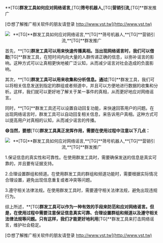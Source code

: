 **[TG]**群发工具如何应对网络谣言,**[TG]**筛号机器人,**[TG]**营销引流,**[TG]**群发推广

[😍想了解推广相关软件的朋友请登录 http://www.vst.tw](http://www.vst.tw)

 <center><img src="https://vst.tw/MP4/tuiguang/png/1.png" alt="**[TG]**群发工具如何应对网络谣言,**[TG]**筛号机器人,**[TG]**营销引流,**[TG]**群发推广"></center>

首先，**[TG]**群发工具可以用来快速传播真相。当出现网络谣言时，我们可以借助**[TG]**群发工具，在短时间内向大量的人群传递正确的信息，以弥补谣言的影响。这种方式可以让真相更快地被广泛认知，从而减少谣言对社会造成的负面影响。

其次，**[TG]**群发工具可以用来收集和分析信息。通过**[TG]**群发工具，我们可以将相关信息发送到指定的群组或者频道中，并且可以方便地进行数据的收集和分析。这样，我们就可以更好地了解关于某一事件的真相，从而更好地应对网络谣言。

同时，**[TG]**群发工具还可以设置自动回复功能，来快速回答用户的问题。在出现网络谣言时，群发工具可以自动回复相关信息，来告诉用户真相。这种方式可以提高用户对真相的认知，从而减少谣言的传播。

**😄当然，要想**[TG]**群发工具真正发挥作用，需要在使用过程中注意以下几点：**

 <center><img src="https://vst.tw/MP4/tuiguang/png/0.png" alt="**[TG]**群发工具如何应对网络谣言,**[TG]**筛号机器人,**[TG]**营销引流,**[TG]**群发推广"></center>

1.保证信息的真实性和可靠性。在使用群发工具时，需要确保发送的信息是真实可靠的，并且要有证据支持。

2.合理设置群组和频道。在使用群发工具的群组和频道功能时，需要根据实际情况合理设置，避免出现信息重复或者冲突等问题。

3.遵守相关法律法规。在使用群发工具时，需要遵守相关法律法规，避免出现违规行为。

综上所述，**[TG]**群发工具可以作为一种有效的手段来防范和应对网络谣言。但是，在使用过程中需要注意保证信息真实可靠、合理设置群组和频道以及遵守相关法律法规等问题。只有这样，我们才能更好地利用**[TG]**群发工具来打击网络谣言，维护社会稳定。

[😍想了解推广相关软件的朋友请登录 http://www.vst.tw](http://www.vst.tw)



